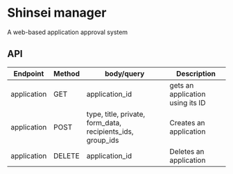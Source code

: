 # Shinsei manager
A web-based application approval system

## API
| Endpoint | Method | body/query | Description
| --- | --- | --- | --- |
| application | GET | application_id | gets an application using its ID |
| application | POST | type, title, private, form_data, recipients_ids, group_ids | Creates an application |
| application | DELETE | application_id | Deletes an application |
